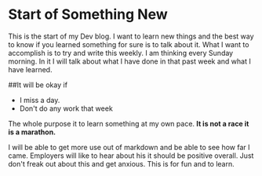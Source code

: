 # Start of Something New

This is the start of my Dev blog. I want to learn new things and the best way to know if you learned something for sure
is to talk about it. What I want to accomplish is to try and write this weekly. I am thinking every Sunday morning. 
In it I will talk about what I have done in that past week and what I have learned.

##It will be okay if 

* I miss a day.
* Don't do any work that week 

The whole purpose it to learn something at my own pace. **It is not a race it is a marathon.** 

I will be able to get more use out of markdown and be able to see how far I came. Employers will like to hear about his 
it should be positive overall. Just don't freak out about this and get anxious. 
This is for fun and to learn. 
